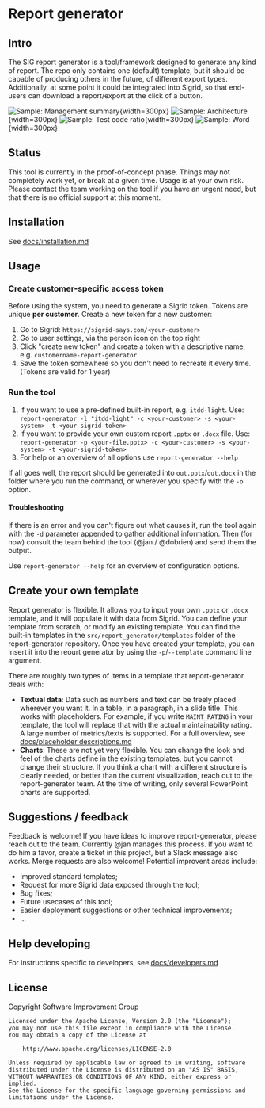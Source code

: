 # Report generator

## Intro

The SIG report generator is a tool/framework designed to generate any kind of report. The repo only contains one (default) template, but it should be capable of producing others in the future, of different export types. Additionally, at some point it could be integrated into Sigrid, so that end-users can download a report/export at the click of a button.

![Sample: Management summary](./docs/img/sample-mgmt-summary.png){width=300px}
![Sample: Architecture](./docs/img/sample-architecture.png){width=300px}
![Sample: Test code ratio](./docs/img/sample-test-code.png){width=300px}
![Sample: Word](./docs/img/sample-word.png){width=300px}

## Status

This tool is currently in the proof-of-concept phase. Things may not completely work yet, or break at a given time. Usage is at your own risk. Please contact the team working on the tool if you have an urgent need, but that there is no official support at this moment.

## Installation

See [docs/installation.md](docs/installation.md)

## Usage

### Create customer-specific access token

Before using the system, you need to generate a Sigrid token. Tokens are unique **per customer**. Create a new token for a new customer:

1. Go to Sigrid: `https://sigrid-says.com/<your-customer>`
2. Go to user settings, via the person icon on the top right
3. Click "create new token" and create a token with a descriptive name, e.g. `customername-report-generator`.
4. Save the token somewhere so you don't need to recreate it every time. (Tokens are valid for 1 year)

### Run the tool

1. If you want to use a pre-defined built-in report, e.g. `itdd-light`. Use: `report-generator -l "itdd-light" -c <your-customer> -s <your-system> -t <your-sigrid-token>`
2. If you want to provide your own custom report `.pptx` or `.docx` file. Use: `report-generator -p <your-file.pptx> -c <your-customer> -s <your-system> -t <your-sigrid-token>`
3. For help or an overview of all options use `report-generator --help`

If all goes well, the report should be generated into `out.pptx`/`out.docx` in the folder where you run the command, or wherever you specify with the `-o` option.  

#### Troubleshooting

If there is an error and you can't figure out what causes it, run the tool again with the `-d` parameter appended to gather additional information. Then (for now) consult the team behind the tool (@jan / @dobrien) and send them the output.

Use `report-generator --help` for an overview of configuration options.

## Create your own template

Report generator is flexible. It allows you to input your own `.pptx` or `.docx` template, and it will populate it with data from Sigrid. You can define your template from scratch, or modify an existing template. You can find the built-in templates in the `src/report_generator/templates` folder of the report-generator repository. Once you have created your template, you can insert it into the reourt generator by using the `-p`/`--template` command line argument.

There are roughly two types of items in a template that report-generator deals with:

- **Textual data**: Data such as numbers and text can be freely placed wherever you want it. In a table, in a paragraph, in a slide title. This works with placeholders. For example, if you write `MAINT_RATING` in your template, the tool will replace that with the actual maintainability rating. A large number of metrics/texts is supported. For a full overview, see [docs/placeholder descriptions.md](docs/placeholder%20descriptions.md)
- **Charts**: These are not yet very flexible. You can change the look and feel of the charts define in the existing templates, but you cannot change their structure. If you think a chart with a different structure is clearly needed, or better than the current visualization, reach out to the report-generator team. At the time of writing, only several PowerPoint charts are supported.

## Suggestions / feedback

Feedback is welcome! If you have ideas to improve report-generator, please reach out to the team. Currently @jan manages this process. If you want to do him a favor, create a ticket in this project, but a Slack message also works. Merge requests are also welcome! Potential improvent areas include:

- Improved standard templates;
- Request for more Sigrid data exposed through the tool;
- Bug fixes;
- Future usecases of this tool;
- Easier deployment suggestions or other technical improvements;
- ...

## Help developing

For instructions specific to developers, see [docs/developers.md](docs/developers.md)

## License

Copyright Software Improvement Group

    Licensed under the Apache License, Version 2.0 (the "License");
    you may not use this file except in compliance with the License.
    You may obtain a copy of the License at

        http://www.apache.org/licenses/LICENSE-2.0

    Unless required by applicable law or agreed to in writing, software
    distributed under the License is distributed on an "AS IS" BASIS,
    WITHOUT WARRANTIES OR CONDITIONS OF ANY KIND, either express or implied.
    See the License for the specific language governing permissions and
    limitations under the License.